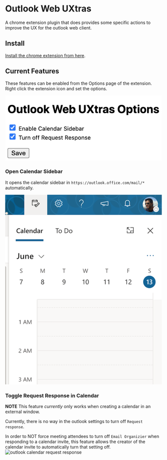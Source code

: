# Outlook Web UXtras

A chrome extension plugin that does provides some specific actions to improve
the UX for the outlook web client.

## Install

[Install the chrome extension from here][chrome-plugin].

## Current Features

These features can be enabled from the Options page of the extension. Right
click the extension icon and set the options.

![options page](./docs/images/options-page.png)

### Open Calendar Sidebar
It opens the calendar sidebar in `https://outlook.office.com/mail/*`
automatically.

![outlook calendar sidebar](./docs/images/calendar-sidebar.png)

### Toggle Request Response in Calendar

**NOTE** This feature *currently* only works when creating a calendar in an external
window.

Currently, there is no way in the outlook settings to turn off `Request
response`.

In order to NOT force meeting attendees to turn off `Email
Organizier` when responding to a calendar invite, this feature allows the
creator of the calendar invite to automatically turn that setting off.
![outlook calendar request
response](./docs/images/calendar-request-response.png)

[chrome-plugin]: https://chrome.google.com/webstore/detail/outlook-web-uxtras/cngcemdpbaiheobffhfeabbpcpnfajnl
